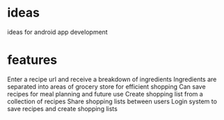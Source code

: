 # ideas
ideas for android app development


# features
Enter a recipe url and receive a breakdown of ingredients
Ingredients are separated into areas of grocery store for efficient shopping
Can save recipes for meal planning and future use
Create shopping list from a collection of recipes
Share shopping lists between users
Login system to save recipes and create shopping lists
